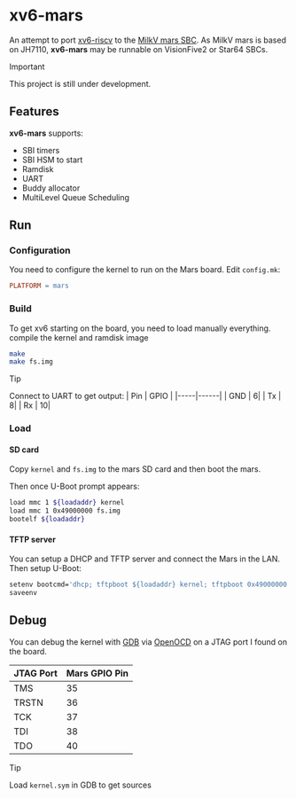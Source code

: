 # xv6-mars

An attempt to port [xv6-riscv](https://github.com/mit-pdos/xv6-riscv) to the [MilkV mars SBC](https://milkv.io/mars). As MilkV mars is based on JH7110, **xv6-mars** may be runnable on VisionFive2 or Star64 SBCs.

>[!IMPORTANT]
>This project is still under development.

## Features

**xv6-mars** supports:

- SBI timers
- SBI HSM to start
- Ramdisk
- UART
- Buddy allocator
- MultiLevel Queue Scheduling

## Run

### Configuration

You need to configure the kernel to run on the Mars board. Edit `config.mk`:

```makefile
PLATFORM = mars
```
### Build
To get xv6 starting on the board, you need to load manually everything.
compile the kernel and ramdisk image
```bash
make
make fs.img
```

>[!TIP]
>Connect to UART to get output:
> | Pin | GPIO |
> |-----|------|
> | GND |     6|
> | Tx  |     8|
> | Rx  |    10|

### Load
#### SD card
Copy `kernel` and `fs.img` to the mars SD card and then boot the mars.

Then once U-Boot prompt appears:
```bash
load mmc 1 ${loadaddr} kernel
load mmc 1 0x49000000 fs.img
bootelf ${loadaddr}
```

#### TFTP server

You can setup a DHCP and TFTP server and connect the Mars in the LAN.
Then setup U-Boot:
``` bash
setenv bootcmd='dhcp; tftpboot ${loadaddr} kernel; tftpboot 0x49000000 fs.img; bootelf ${loadaddr};'
saveenv
```

## Debug

You can debug the kernel with [GDB](https://sourceware.org/gdb/) via [OpenOCD](https://openocd.org) on a JTAG port I found on the board.

| JTAG Port | Mars GPIO Pin |
|-----------|---------------|
|TMS        |35             |
|TRSTN      |36             |
|TCK        |37             |
|TDI        |38             |
|TDO        |40             |


>[!TIP]
>Load `kernel.sym` in GDB to get sources
